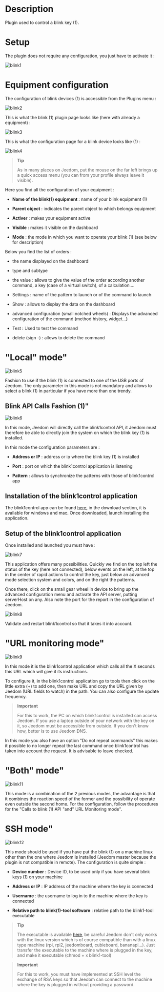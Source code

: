 Description 
===========

Plugin used to control a blink key (1).

Setup 
=============

The plugin does not require any configuration, you just have to activate it :

![blink1](../images/blink1.png)

Equipment configuration 
=============================

The configuration of blink devices (1) is accessible from the
Plugins menu :

![blink2](../images/blink2.png)

This is what the blink (1) plugin page looks like (here with already a
equipment) :

![blink3](../images/blink3.png)

This is what the configuration page for a blink device looks like (1)
:

![blink4](../images/blink4.png)

> **Tip**
>
> As in many places on Jeedom, put the mouse on the far left
> brings up a quick access menu (you can
> from your profile always leave it visible).

Here you find all the configuration of your equipment :

-   **Name of the blink(1) equipment** : name of your blink equipment (1)

-   **Parent object** : indicates the parent object to which belongs
    equipment

-   **Activer** : makes your equipment active

-   **Visible** : makes it visible on the dashboard

-   **Mode** : the mode in which you want to operate
    your blink (1) (see below for description)

Below you find the list of orders :

-   the name displayed on the dashboard

-   type and subtype

-   the value : allows to give the value of the order according
    another command, a key (case of a virtual switch),
    of a calculation….

-   Settings : name of the pattern to launch or of the command to launch

-   Show : allows to display the data on the dashboard

-   advanced configuration (small notched wheels) : Displays
    the advanced configuration of the command (method
    history, widget…)

-   Test : Used to test the command

-   delete (sign -) : allows to delete the command

"Local" mode" 
============

![blink5](../images/blink5.png)

Fashion to use if the blink (1) is connected to one of the USB ports of
Jeedom. The only parameter in this mode is not mandatory and allows to
select a blink (1) in particular if you have more than one
trendy.

Blink API Calls Fashion (1)" 
------------------------------

![blink6](../images/blink6.png)

In this mode, Jeedom will directly call the blink1control API, it
Jeedom must therefore be able to directly join the system on which the
blink key (1) is installed.

In this mode the configuration parameters are :

-   **Address or IP** : address or ip where the blink key (1) is installed

-   **Port** : port on which the blink1control application is listening

-   **Pattern** : allows to synchronize the patterns with those of
    blink1control app

Installation of the blink1control application 
-------------------------------------------

The blink1control app can be found
[here](http://blink1.thingm.com/blink1control/), in the download section,
it is available for windows and mac. Once downloaded, launch
installing the application.

Setup of the blink1control application 
--------------------------------------------

Once installed and launched you must have :

![blink7](../images/blink7.png)

This application offers many possibilities. Quickly we
find on the top left the status of the key (here not connected), below
events on the left, at the top in the center of rapid actions to
control the key, just below an advanced mode selection system
and colors, and on the right the patterns.

Once there, click on the small gear wheel in device to
bring up the advanced configuration menu and activate the API
server, putting serverHost on any. Also note the port for the
report in the configuration of Jeedom.

![blink8](../images/blink8.png)

Validate and restart blink1control so that it takes it into account.

"URL monitoring mode" 
===========================

![blink9](../images/blink9.png)

In this mode it is the blink1control application which calls all the X
seconds this URL which will give it its instructions.

To configure it, in the blink1control application go to
tools then click on the little extra (+) to add one, then
make URL and copy the URL given by Jeedom (URL fields to watch)
in the path. You can also configure the update frequency.

> **Important**
>
> For this to work, the PC on which blink1control is installed
> can access Jeedom. If you use a laptop outside
> of your network with the key on it, so Jeedom must be
> accessible from outside. If you don't know how,
> better is to use Jeedom DNS.

In this mode you also have an option "Do not repeat commands"
this makes it possible to no longer repeat the last command once
blink1control has taken into account the request. It is advisable to
leave checked.

"Both" mode" 
===============

![blink11](../images/blink11.png)

This mode is a combination of the 2 previous modes, the advantage is
that it combines the reaction speed of the former and the possibility of
operate even outside the second home. For the
configuration, follow the procedures for the "Calls to
blink (1) API "and" URL Monitoring mode".

SSH mode" 
==========

![blink12](../images/blink12.png)

This mode should be used if you have put the blink (1) on a machine
linux other than the one where Jeedom is installed (Jeedom master because the
plugin is not compatible in remote). The configuration is quite
simple :

-   **Device number** : Device ID, to be used only if
    you have several blink keys (1) on your machine

-   **Address or IP** : IP address of the machine where the key is connected

-   **Username** : the username to log in to
    the machine where the key is connected

-   **Relative path to blink(1)-tool software** : relative path to
    the blink1-tool executable

> **Tip**
>
> The executable is available
> [here](https://github.com/todbot/blink1/releases), be careful Jeedom don't
> only works with the linux version which is of course compatible
> than with a linux type machine (rpi, rpi2, jeedomboard, cubieboard,
> bananapi…). Just transfer the executable to the machine where
> is plugged in the key, and make it executable (chmod + x
> blink1-tool)

> **Important**
>
> For this to work, you must have implemented at SSH level
> the exchange of RSA keys so that Jeedom can connect to the
> machine where the key is plugged in without providing a password.

